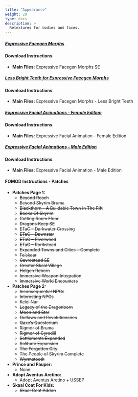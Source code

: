 ```yaml
---
title: "Appearance"
weight: 28
type: docs
description: >
  Retextures for bodies and faces.
---
```


##### [Expressive Facegen Morphs](https://www.nexusmods.com/skyrimspecialedition/mods/35785?tab=files)

#### Download Instructions

- **Main Files:** Expressive Facegen Morphs SE

##### [Less Bright Teeth for Expressive Facegen Morphs](https://www.nexusmods.com/skyrimspecialedition/mods/46739?tab=files)

#### Download Instructions

- **Main Files:** Expressive Facegen Morphs - Less Bright Teeth

##### [Expressive Facial Animations - Female Edition](https://www.nexusmods.com/skyrimspecialedition/mods/19181?tab=files)

#### Download Instructions

- **Main Files:** Expressive Facial Animation - Female Edition

##### [Expressive Facial Animations - Male Edition](https://www.nexusmods.com/skyrimspecialedition/mods/19532?tab=files)

#### Download Instructions

- **Main Files:** Expressive Facial Animation - Male Edition









#### FOMOD Instructions - Patches

* **Patches Page 1:**
  * ~~Beyond Reach~~
  * ~~Beyond Skyrim Bruma~~
  * ~~Blackthorn – A Buildable Town In The Rift~~
  * ~~Books Of Skyrim~~
  * ~~Cutting Room Floor~~
  * ~~Dragons Keep SE~~
  * ~~ETaC – Darkwater Crossing~~
  * ~~ETaC – Dawnstar~~
  * ~~ETaC – Riverwood~~
  * ~~ETaC – Rorikstead~~
  * ~~Expanded Towns and Cities – Complete~~
  * ~~Falskaar~~
  * ~~Gavrostead SE~~
  * ~~Greater Skaal Village~~
  * ~~Helgen Reborn~~
  * ~~Immersive Weapon Integration~~
  * ~~Immersive World Encounters~~
* **Patches Page 2:** 
  * ~~Inconsequential NPCs~~
  * ~~Interesting NPCs~~
  * ~~Keld-Nar~~
  * ~~Legacy of the Dragonborn~~
  * ~~Moon and Star~~
  * ~~Outlaws and Revolutionaries~~
  * ~~Qaxe’s Questorium~~
  * ~~Rigmor of Bruma~~
  * ~~Rigmor of Cyrodiil~~
  * ~~Settlements Expanded~~
  * ~~Solitude Expansion~~
  * ~~The Forgotten City~~
  * ~~The People of Skyrim Complete~~
  * ~~Wyrmstooth~~
* **Prince and Pauper:**
  * None
* **Adopt Aventus Aretino:**
  * Adopt Aventus Aretino + USSEP
* **Skaal Coat For Kids:**
  * ~~Skaal Coat Addon~~